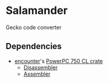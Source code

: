 # Salamander
Gecko code converter

## Dependencies
- [encounter](https://github.com/encounter)'s [PowerPC 750 CL crate](https://github.com/encounter/ppc750cl)
    - [Disassembler](https://crates.io/crates/ppc750cl)
    - [Assembler](https://crates.io/crates/ppc750cl-asm)
